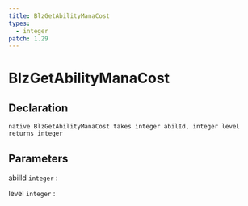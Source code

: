 ```yaml
---
title: BlzGetAbilityManaCost
types:
  - integer
patch: 1.29
---
```


# BlzGetAbilityManaCost

## Declaration

```jass
native BlzGetAbilityManaCost takes integer abilId, integer level returns integer
```

## Parameters
abilId `integer`
: 

level `integer`
: 
